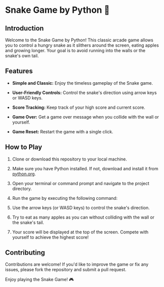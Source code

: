 # Snake Game by Python 🐍

## Introduction

Welcome to the Snake Game by Python! This classic arcade game allows you to control a hungry snake as it slithers around the screen, eating apples and growing longer. Your goal is to avoid running into the walls or the snake's own tail.

## Features

- **Simple and Classic:** Enjoy the timeless gameplay of the Snake game.

- **User-Friendly Controls:** Control the snake's direction using arrow keys or WASD keys.

- **Score Tracking:** Keep track of your high score and current score.

- **Game Over:** Get a game over message when you collide with the wall or yourself.

- **Game Reset:** Restart the game with a single click.

## How to Play

1. Clone or download this repository to your local machine.

2. Make sure you have Python installed. If not, download and install it from [python.org](https://www.python.org/downloads/).

3. Open your terminal or command prompt and navigate to the project directory.

4. Run the game by executing the following command:


5. Use the arrow keys (or WASD keys) to control the snake's direction.

6. Try to eat as many apples as you can without colliding with the wall or the snake's tail.

7. Your score will be displayed at the top of the screen. Compete with yourself to achieve the highest score!

## Contributing

Contributions are welcome! If you'd like to improve the game or fix any issues, please fork the repository and submit a pull request.

Enjoy playing the Snake Game! 🎮
